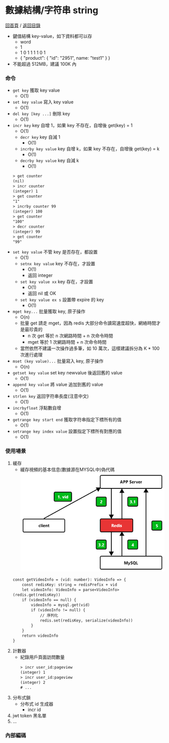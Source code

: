 數據結構/字符串 string
===
[回首頁](https://github.com/frank575/nn/) / [返回目錄](../../)


* 鍵值結構 key-value，如下資料都可以存
	* word
	* 1
	* 1 0 1 1 1 1 0 1
	* { "product": { "id": "2951", name: "test1" } }
* 不能超過 512MB，建議 100K 內

### 命令

* `get key` 獲取 key value
	*  O(1)
* `set key value` 寫入 key value 
	* O(1)
* `del key [key ...]` 刪除 key 
	* O(1)
* `incr key` key 自增 1，如果 key 不存在，自增後 get(key) = 1 
	* O(1)
	* `decr key` key 自減 1
		* O(1)
	* `incrby key value` key 自增 k，如果 key 不存在，自增後 get(key) = k
		* O(1)
	* `decrby key value` key 自減 k
		* O(1)
	```shell
	> get counter
	(nil)
	> incr counter
	(integer) 1
	> get counter
	"1"
	> incrby counter 99
	(integer) 100
	> get counter
	"100"
	> decr counter
	(integer) 99
	> get counter
	"99"
	```
* `set key value` 不管 key 是否存在，都設置
	* O(1)
	* `setnx key value` key 不存在，才設置
		* O(1)
		* 返回 integer
	* `set key value xx` key 存在，才設置
		* O(1)
		* 返回 nil 或 OK
	* `set key value ex s` 設置帶 expire 的 key
		* O(1)
* `mget key...` 批量獲取 key, 原子操作
	* O(n)
	* 批量 get 請走 mget，因為 redis 大部分命令讀寫速度超快，網絡時間才是最珍貴的
		* n 次 get 等於 n 次網路時間 + n 次命令時間
		* mget 等於 1 次網路時間 + n 次命令時間
	* 當然依然不建議一次操作過多筆，如 10 萬次，這樣建議拆分為 K * 100 次進行處理
* `mset (key value)...` 批量寫入 key, 原子操作
	* O(n)
* `getset key value` set key newvalue 後返回舊的 value
	* O(1)
* `append key value` 將 value 追加到舊的 value 
	* O(1)
* `strlen key` 返回字符串長度(注意中文)
	* O(1)
* `incrbyfloat` 浮點數自增
	* O(1)
* `getrange key start end` 獲取字符串指定下標所有的值
	* O(1)
* `setrange key index value` 設置指定下標所有對應的值
	* O(1)
		
### 使用場景

1. 緩存
	* 緩存視頻的基本信息(數據源在MYSQL中)偽代碼
	![](./pics/緩存視頻的基本信息.png)
	```typescript=
	const getVideoInfo = (vid: number): VideoInfo => {
		const redisKey: string = redisPrefix + vid
		let videoInfo: VideoInfo = parse<VideoInfo>(redis.get(redisKey))
		if (videoInfo == null) {
			videoInfo = mysql.get(vid)
			if (videoInfo != null) {
				// 序列化
				redis.set(redisKey, serialize(videoInfo))
			}
		}
		return videoInfo
	}
	```
2. 計數器
	* 紀錄用戶頁面訪問數量
		```shell
		> incr user_id:pageview
		(integer) 1
		> incr user_id:pageview
		(integer) 2
		# ...
		```
4. 分布式鎖
	* 分布式 id 生成器
		* incr id
6. jwt token 黑名單
7. ...


### 內部編碼
